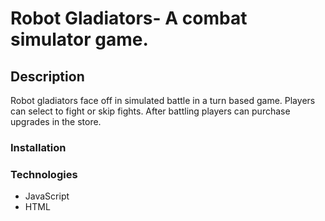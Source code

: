 # Robot Gladiators- A combat simulator game.

## Description
Robot gladiators face off in simulated battle in a turn based game. Players
can select to fight or skip fights. After battling players can purchase upgrades
in the store.

### Installation


### Technologies
* JavaScript
* HTML


